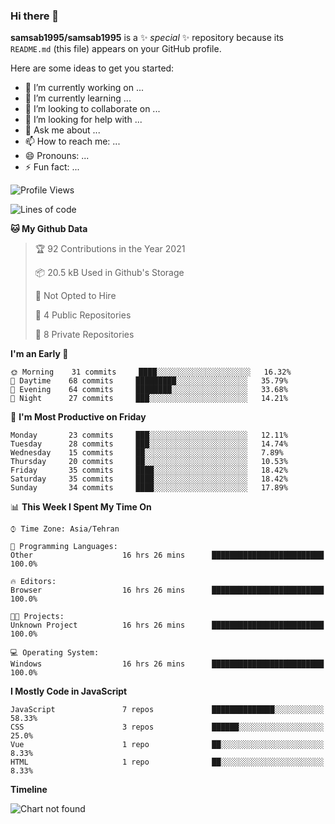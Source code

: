 ### Hi there 👋

**samsab1995/samsab1995** is a ✨ _special_ ✨ repository because its `README.md` (this file) appears on your GitHub profile.

Here are some ideas to get you started:

- 🔭 I’m currently working on ...
- 🌱 I’m currently learning ...
- 👯 I’m looking to collaborate on ...
- 🤔 I’m looking for help with ...
- 💬 Ask me about ...
- 📫 How to reach me: ...
- 😄 Pronouns: ...
- ⚡ Fun fact: ...

<!--START_SECTION:waka-->
![Profile Views](http://img.shields.io/badge/Profile%20Views-28-blue)

![Lines of code](https://img.shields.io/badge/From%20Hello%20World%20I%27ve%20Written-237271%20lines%20of%20code-blue)

**🐱 My Github Data** 

> 🏆 92 Contributions in the Year 2021
 > 
> 📦 20.5 kB Used in Github's Storage 
 > 
> 🚫 Not Opted to Hire
 > 
> 📜 4 Public Repositories 
 > 
> 🔑 8 Private Repositories  
 > 
**I'm an Early 🐤** 

```text
🌞 Morning    31 commits     ████░░░░░░░░░░░░░░░░░░░░░   16.32% 
🌆 Daytime    68 commits     █████████░░░░░░░░░░░░░░░░   35.79% 
🌃 Evening    64 commits     ████████░░░░░░░░░░░░░░░░░   33.68% 
🌙 Night      27 commits     ███░░░░░░░░░░░░░░░░░░░░░░   14.21%

```
📅 **I'm Most Productive on Friday** 

```text
Monday       23 commits     ███░░░░░░░░░░░░░░░░░░░░░░   12.11% 
Tuesday      28 commits     ███░░░░░░░░░░░░░░░░░░░░░░   14.74% 
Wednesday    15 commits     ██░░░░░░░░░░░░░░░░░░░░░░░   7.89% 
Thursday     20 commits     ██░░░░░░░░░░░░░░░░░░░░░░░   10.53% 
Friday       35 commits     ████░░░░░░░░░░░░░░░░░░░░░   18.42% 
Saturday     35 commits     ████░░░░░░░░░░░░░░░░░░░░░   18.42% 
Sunday       34 commits     ████░░░░░░░░░░░░░░░░░░░░░   17.89%

```


📊 **This Week I Spent My Time On** 

```text
⌚︎ Time Zone: Asia/Tehran

💬 Programming Languages: 
Other                    16 hrs 26 mins      █████████████████████████   100.0%

🔥 Editors: 
Browser                  16 hrs 26 mins      █████████████████████████   100.0%

🐱‍💻 Projects: 
Unknown Project          16 hrs 26 mins      █████████████████████████   100.0%

💻 Operating System: 
Windows                  16 hrs 26 mins      █████████████████████████   100.0%

```

**I Mostly Code in JavaScript** 

```text
JavaScript               7 repos             ██████████████░░░░░░░░░░░   58.33% 
CSS                      3 repos             ██████░░░░░░░░░░░░░░░░░░░   25.0% 
Vue                      1 repo              ██░░░░░░░░░░░░░░░░░░░░░░░   8.33% 
HTML                     1 repo              ██░░░░░░░░░░░░░░░░░░░░░░░   8.33%

```


**Timeline**

![Chart not found](https://raw.githubusercontent.com/samsab1995/samsab1995/main/charts/bar_graph.png) 


<!--END_SECTION:waka-->
